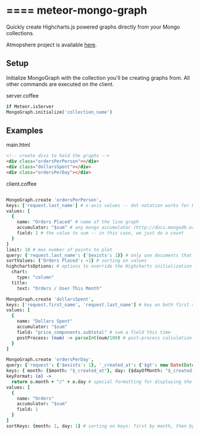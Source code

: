 ====
meteor-mongo-graph
===

Quickly create Highcharts.js powered graphs directly from your Mongo collections. 

Atmopshere project is available [here](https://atmospherejs.com/maxko87/mongo-graph).

## Setup

Initialize MongoGraph with the collection you'll be creating graphs from. All other commands are
executed on the client.

  server.coffee
  ```coffeescript
if Meteor.isServer
  MongoGraph.initialize('collection_name')
  ```

## Examples

  main.html
  ```html
<!-- create divs to hold the graphs -->
<div class="ordersPerPerson"></div>
<div class="dollarsSpent"></div>
<div class="ordersPerDay"></div>
  ```

  client.coffee
  ```coffeescript

MongoGraph.create 'ordersPerPerson',
  keys: ['request.last_name'] # x-axis values -- dot notation works for keying on nested values 
  values: [
    {
      name: "Orders Placed" # name of the line graph
      accumulator: "$sum" # any mongo accumulator (http://docs.mongodb.org/manual/reference/operator/aggregation-group/)
      field: 1 # the value to sum -- in this case, we just do a count
    }
  ]
  limit: 10 # max number of points to plot
  query: {'request.last_name': {'$exists': 1}} # only use documents that fit a certain schema
  sortValues: {'Orders Placed': -1} # sorting on values
  highchartsOptions: # options to override the Highcharts initialization options
    chart:
      type: "column"
    title:
      text: "Orders / User This Month"

MongoGraph.create 'dollarsSpent',
  keys: ['request.first_name', 'request.last_name'] # key on both first and last name this time
  values: [
    {
      name: "Dollars Spent"
      accumulator: "$sum"
      field: "price_components.subtotal" # sum a field this time
      postProcess: (num) -> parseInt(num/100) # post-process calculation to convert all cent to dollar values
    }
  ]

MongoGraph.create 'ordersPerDay',
  query: {'request': {'$exists': 1}, '_created_at': {'$gt': new Date(Date.now() - 1000 * 60 * 60 * 24 * 30)}}
  keys: { month: {$month: "$_created_at"}, day: {$dayOfMonth: "$_created_at"} } # use $ for mongo style keys
  keyFormat: (o) ->
    return o.month + "/" + o.day # special formatting for displaying the keys (e.g. 05/10 for May 10th)
  values: [
    {
      name: "Orders"
      accumulator: "$sum"
      field: 1
    }
  ]
  sortKeys: {month: 1, day: 1} # sorting on keys: first by month, then by day
  ```